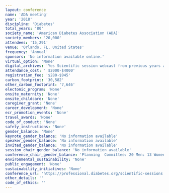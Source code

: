 ```yaml
---
layout: conference 
name: 'ADA meeting'
year: '2018'
discipline: 'Diabetes'
total_years: '80'
society_name: 'American Diabetes Association (ADA)'
society_members: '20,000'
attendees: '15,291'
venue: 'Orlando, FL, United States'
frequency: 'Annual'
sponsors: 'No information available online.'
virtual_option: 'None'
digital_archives: 'Yes Scientific session webcast from previous years annual meeting is available(https://professional.diabetes.org/webcasts-ss2019) must pay $299 for full meeting content'
attendance_cost: ' $2000-$4000'
registration_fee: '$280-$945'
carbon_footprint: '30,582'
other_carbon_footprint: '7,646'
electonic_program: 'None'
onsite_maternity: 'None'
onsite_childcare: 'None'
caregiver_grant: 'None'
career_development: 'None'
ecr_promotion_events: 'None'
travel_awards: 'None'
code_of_conduct: 'None'
safety_instructions: 'None'
gender_balance: 'None'
keynote_gender_balance: 'No information available'
speaker_gender_balance: 'No information available'
invited_gender_balance: 'No information available'
session_chair_gender_balance: 'No information available'
conference_chair_gender_balance: 'Planning  Committee: 20 Men: 13 Women'
environmental_sustainability: 'None'
public_engagement: 'None'
sustainability_initiatives: 'None'
conference_url: 'https://professional.diabetes.org/scientific-sessions'
other_details: ''
code_of_ethics: ''
---
```


